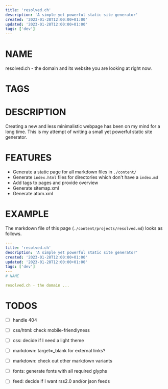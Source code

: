 ```yaml
---
title: 'resolved.ch'
description: 'A simple yet powerful static site generator'
created: '2023-01-28T12:00:00+01:00'
updated: '2023-01-28T12:00:00+01:00'
tags: ['dev']
---
```

# NAME

resolved.ch - the domain and its website you are looking at right now.

# TAGS

<!--##tag_list##-->

# DESCRIPTION

Creating a new and less minimalistic webpage has been on my mind for a long time. This is my attempt of writing a small yet powerful static site generator.

# FEATURES

 - Generate a static page for all markdown files in `./content/`
 - Generate `index.html` files for directories which don't have a `index.md`
 - Add tags to pages and provide overview
 - Generate sitemap.xml
 - Generate atom.xml

# EXAMPLE

The markdown file of this page (`./content/projects/resolved.md`) looks as
follows. 

```yaml
---
title: 'resolved.ch'
description: 'A simple yet powerful static site generator'
created: '2023-01-28T12:00:00+01:00'
updated: '2023-01-28T12:00:00+01:00'
tags: ['dev']
---
# NAME

resolved.ch - the domain ...

```

# TODOS

 - [ ] handle 404
 - [ ] css/html: check mobile-friendlyness
 - [ ] css: decide if I need a light theme
 - [ ] markdown: target=_blank for external links?
 - [ ] markdown: check out other markdown variants
 - [ ] fonts: generate fonts with all required glyphs
 - [ ] feed: decide if I want rss2.0 and/or json feeds




[1]: https://mirrors.edge.kernel.org/pub/linux/utils/util-linux/ 